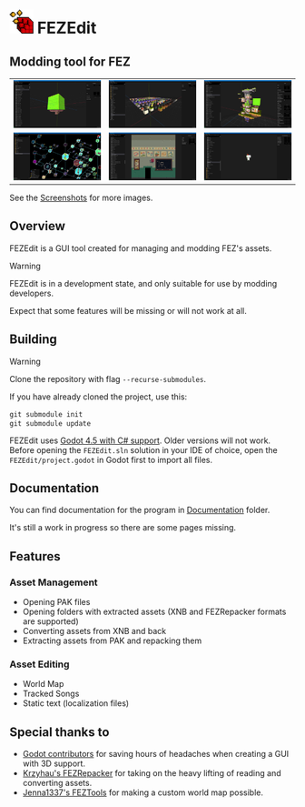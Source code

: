 # <img src="FEZEdit/assets/Icon.png" alt="icon" width="42"/> FEZEdit

## Modding tool for FEZ

<table>
  <tr>
    <td><img src="./Documentation/Screenshots/ArtObjects.png" alt="ArtObjects" width="450"/></td>
    <td><img src="./Documentation/Screenshots/TrileSets.png" alt="TrileSets" width="450"/></td>
    <td><img src="./Documentation/Screenshots/Levels.png" alt="Levels" width="450"/></td>
  </tr>
  <tr>
    <td><img src="./Documentation/Screenshots/WorldMap.png" alt="WorldMap" width="450"/></td>
    <td><img src="./Documentation/Screenshots/BackgroundPlanes.png" alt="BackgroundPlanes" width="450"/></td>
    <td><img src="./Documentation/Screenshots/CharacterAnimations.png" alt="CharacterAnimations" width="450"/></td>
  </tr>
</table>

See the [Screenshots](./Documentation/Screenshots) for more images.

## Overview

FEZEdit is a GUI tool created for managing and modding FEZ's assets.

> [!WARNING]
> FEZEdit is in a development state, and only suitable for use by modding developers.
> 
> Expect that some features will be missing or will not work at all.

## Building

> [!WARNING]
> Clone the repository with flag `--recurse-submodules`.
> 
> If you have already cloned the project, use this:
> ```
> git submodule init
> git submodule update
> ```

FEZEdit uses [Godot 4.5 with C# support](https://godotengine.org/download). Older versions will not work.
Before opening the `FEZEdit.sln` solution in your IDE of choice, open the `FEZEdit/project.godot` in Godot
first to import all files.

## Documentation

You can find documentation for the program in [Documentation](./Documentation) folder.

It's still a work in progress so there are some pages missing.

## Features

### Asset Management

* Opening PAK files
* Opening folders with extracted assets (XNB and FEZRepacker formats are supported)
* Converting assets from XNB and back
* Extracting assets from PAK and repacking them

### Asset Editing

* World Map
* Tracked Songs
* Static text (localization files)

## Special thanks to

* [Godot contributors](https://github.com/godotengine/godot) for saving hours of headaches when creating a GUI with 3D support.
* [Krzyhau's FEZRepacker](https://github.com/FEZModding/FEZRepacker) for taking on the heavy lifting of reading and converting assets.
* [Jenna1337's FEZTools](https://github.com/Jenna1337/FezTools) for making a custom world map possible.
